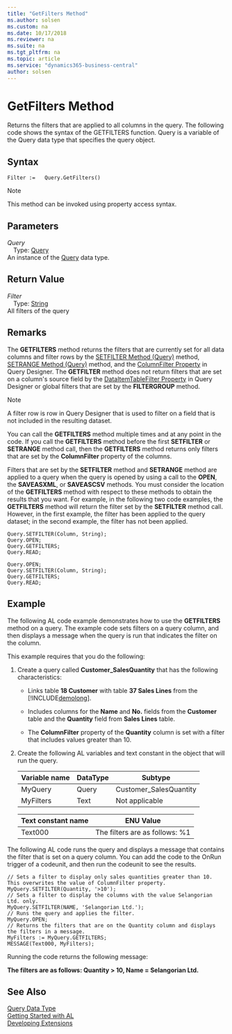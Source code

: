 ```yaml
---
title: "GetFilters Method"
ms.author: solsen
ms.custom: na
ms.date: 10/17/2018
ms.reviewer: na
ms.suite: na
ms.tgt_pltfrm: na
ms.topic: article
ms.service: "dynamics365-business-central"
author: solsen
---
```

[//]: # (START>DO_NOT_EDIT)
[//]: # (IMPORTANT:Do not edit any of the content between here and the END>DO_NOT_EDIT.)
[//]: # (Any modifications should be made in the .xml files in the ModernDev repo.)
# GetFilters Method
Returns the filters that are applied to all columns in the query. The following code shows the syntax of the GETFILTERS function. Query is a variable of the Query data type that specifies the query object.

## Syntax
```
Filter :=   Query.GetFilters()
```
> [!NOTE]  
> This method can be invoked using property access syntax.  

## Parameters
*Query*  
&emsp;Type: [Query](query-data-type.md)  
An instance of the [Query](query-data-type.md) data type.  

## Return Value
*Filter*  
&emsp;Type: [String](../string/string-data-type.md)  
All filters of the query  


[//]: # (IMPORTANT: END>DO_NOT_EDIT)

## Remarks  
 The **GETFILTERS** method returns the filters that are currently set for all data columns and filter rows by the [SETFILTER Method \(Query\)](../../methods/devenv-setfilter-method-query.md) method, [SETRANGE Method \(Query\)](../../methods/devenv-setrange-method-query.md) method, and the [ColumnFilter Property](../../properties/devenv-columnfilter-property.md) in Query Designer. The **GETFILTER** method does not return filters that are set on a column's source field by the [DataItemTableFilter Property](../../properties/devenv-dataitemtable-filter-property.md) in Query Designer or global filters that are set by the **FILTERGROUP** method.  
  
> [!NOTE]  
>  A filter row is row in Query Designer that is used to filter on a field that is not included in the resulting dataset. 

<!-- Links For more information, see [Understanding Query Filters](Understanding-Query-Filters.md) and [How to: Set Up Filter Rows in Query Designer](How-to-Set-Up-Filter-Rows-in-Query-Designer.md). -->  
  
 You can call the **GETFILTERS** method multiple times and at any point in the code. If you call the **GETFILTERS** method before the first **SETFILTER** or **SETRANGE** method call, then the **GETFILTERS** method returns only filters that are set by the **ColumnFilter** property of the columns.  
  
 Filters that are set by the **SETFILTER** method and **SETRANGE** method are applied to a query when the query is opened by using a call to the **OPEN**, the **SAVEASXML**, or **SAVEASCSV** methods. You must consider the location of the **GETFILTERS** method with respect to these methods to obtain the results that you want. For example, in the following two code examples, the **GETFILTERS** method will return the filter set by the **SETFILTER** method call. However, in the first example, the filter has been applied to the query dataset; in the second example, the filter has not been applied.  
  
```  
Query.SETFILTER(Column, String);  
Query.OPEN;   
Query.GETFILTERS;  
Query.READ;  
```  
  
```  
Query.OPEN;   
Query.SETFILTER(Column, String);  
Query.GETFILTERS;  
Query.READ;  
```  
  
## Example  
 The following AL code example demonstrates how to use the **GETFILTERS** method on a query. The example code sets filters on a query column, and then displays a message when the query is run that indicates the filter on the column.  
  
 This example requires that you do the following:  
  
1.  Create a query called **Customer\_SalesQuantity** that has the following characteristics:  
  
    -   Links table **18 Customer** with table **37 Sales Lines** from the [!INCLUDE[demolong](../includes/demolong_md.md)].  
  
    -   Includes columns for the **Name** and **No.** fields from the **Customer** table and the **Quantity** field from **Sales Lines** table.  
  
         <!--NAV For step-by-step instructions for creating this query, see [Walkthrough: Creating a Query to Link Two Tables](Walkthrough--Creating-a-Query-to-Link-Two-Tables.md).-->  
  
    -   The **ColumnFilter** property of the **Quantity** column is set with a filter that includes values greater than 10.  
  
2.  Create the following AL variables and text constant in the object that will run the query.  
  
    |Variable name|DataType|Subtype|  
    |-------------------|--------------|-------------|  
    |MyQuery|Query|Customer\_SalesQuantity|  
    |MyFilters|Text|Not applicable|  
  
    |Text constant name|ENU Value|  
    |------------------------|---------------|  
    |Text000|The filters are as follows: %1|  
  
 The following AL code runs the query and displays a message that contains the filter that is set on a query column. You can add the code to the OnRun trigger of a codeunit, and then run the codeunit to see the results.  
  
```  
// Sets a filter to display only sales quantities greater than 10. This overwrites the value of ColumnFilter property.  
MyQuery.SETFILTER(Quantity, '>10');  
// Sets a filter to display the columns with the value Selangorian Ltd. only.  
MyQuery.SETFILTER(NAME, 'Selangorian Ltd.');  
// Runs the query and applies the filter.  
MyQuery.OPEN;  
// Returns the filters that are on the Quantity column and displays the filters in a message.  
MyFilters := MyQuery.GETFILTERS;  
MESSAGE(Text000, MyFilters);  
```  
  
 Running the code returns the following message:  
  
 **The filters are as follows: Quantity > 10, Name = Selangorian Ltd.**  
  

## See Also
[Query Data Type](query-data-type.md)  
[Getting Started with AL](../../devenv-get-started.md)  
[Developing Extensions](../../devenv-dev-overview.md)